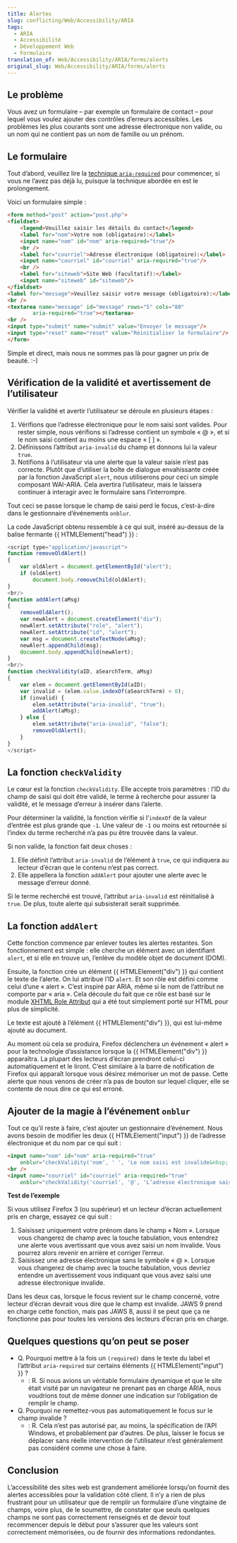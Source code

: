 ```yaml
---
title: Alertes
slug: conflicting/Web/Accessibility/ARIA
tags:
  - ARIA
  - Accessibilité
  - Développement Web
  - Formulaire
translation_of: Web/Accessibility/ARIA/forms/alerts
original_slug: Web/Accessibility/ARIA/forms/alerts
---
```

## Le problème

Vous avez un formulaire – par exemple un formulaire de contact – pour lequel vous voulez ajouter des contrôles d’erreurs accessibles. Les problèmes les plus courants sont une adresse électronique non valide, ou un nom qui ne contient pas un nom de famille ou un prénom.

## Le formulaire

Tout d’abord, veuillez lire la [technique `aria-required`](/fr/Accessibilité/ARIA/formulaires/Indications_élémentaires_pour_les_formulaires) pour commencer, si vous ne l’avez pas déjà lu, puisque la technique abordée en est le prolongement.

Voici un formulaire simple&nbsp;:

```html
<form method="post" action="post.php">
<fieldset>
    <legend>Veuillez saisir les détails du contact</legend>
    <label for="nom">Votre nom (obligatoire):</label>
    <input name="nom" id="nom" aria-required="true"/>
    <br />
    <label for="courriel">Adresse électronique (obligatoire):</label>
    <input name="courriel" id="courriel" aria-required="true"/>
    <br />
    <label for="siteweb">Site Web (facultatif):</label>
    <input name="siteweb" id="siteweb"/>
</fieldset>
<label for="message">Veuillez saisir votre message (obligatoire):</label>
<br />
<textarea name="message" id="message" rows="5" cols="80"
        aria-required="true"></textarea>
<br />
<input type="submit" name="submit" value="Envoyer le message"/>
<input type="reset" name="reset" value="Réinitialiser le formulaire"/>
</form>
```

Simple et direct, mais nous ne sommes pas là pour gagner un prix de beauté.&nbsp;:-)

## Vérification de la validité et avertissement de l’utilisateur

Vérifier la validité et avertir l’utilisateur se déroule en plusieurs étapes&nbsp;:

1.  Vérifions que l’adresse électronique pour le nom saisi sont valides. Pour rester simple, nous vérifions si l’adresse contient un symbole «&nbsp;@&nbsp;», et si le nom saisi contient au moins une espace «&nbsp;\[ ]&nbsp;».
2.  Définissons l’attribut `aria-invalid` du champ et donnons lui la valeur `true`.
3.  Notifions à l’utilisateur via une alerte que la valeur saisie n’est pas correcte. Plutôt que d’utiliser la boîte de dialogue envahissante créée par la fonction JavaScript `alert`, nous utiliserons pour ceci un simple composant WAI-ARIA. Cela avertira l’utilisateur, mais le laissera continuer à interagir avec le formulaire sans l’interrompre.

Tout ceci se passe lorsque le champ de saisi perd le focus, c’est-à-dire dans le gestionnaire d’événements `onblur`.

La code JavaScript obtenu ressemble à ce qui suit, inséré au-dessus de la balise fermante {{ HTMLElement("head") }}&nbsp;:

```js
<script type="application/javascript">
function removeOldAlert()
{
    var oldAlert = document.getElementById("alert");
    if (oldAlert)
        document.body.removeChild(oldAlert);
}
<br/>
function addAlert(aMsg)
{
    removeOldAlert();
    var newAlert = document.createElement("div");
    newAlert.setAttribute("role", "alert");
    newAlert.setAttribute("id", "alert");
    var msg = document.createTextNode(aMsg);
    newAlert.appendChild(msg);
    document.body.appendChild(newAlert);
}
<br/>
function checkValidity(aID, aSearchTerm, aMsg)
{
    var elem = document.getElementById(aID);
    var invalid = (elem.value.indexOf(aSearchTerm) < 0);
    if (invalid) {
        elem.setAttribute("aria-invalid", "true");
        addAlert(aMsg);
    } else {
        elem.setAttribute("aria-invalid", "false");
        removeOldAlert();
    }
}
</script>
```

## La fonction `checkValidity`

Le cœur est la fonction `checkValidity`. Elle accepte trois paramètres&nbsp;: l’ID du champ de saisi qui doit être validé, le terme à recherche pour assurer la validité, et le message d’erreur à insérer dans l’alerte.

Pour déterminer la validité, la fonction vérifie si l’`indexOf` de la valeur d’entrée est plus grande que `-1`. Une valeur de `-1` ou moins est retournée si l’index du terme recherché n’a pas pu être trouvée dans la valeur.

Si non valide, la fonction fait deux choses&nbsp;:

1.  Elle définit l’attribut `aria-invalid` de l’élément à `true`, ce qui indiquera au lecteur d’écran que le contenu n’est pas correct.
2.  Elle appellera la fonction `addAlert` pour ajouter une alerte avec le message d’erreur donné.

Si le terme recherché est trouvé, l’attribut `aria-invalid` est réinitialisé à `true`. De plus, toute alerte qui subsisterait serait supprimée.

## La fonction `addAlert`

Cette fonction commence par enlever toutes les alertes restantes. Son fonctionnement est simple&nbsp;: elle cherche un élément avec un identifiant `alert`, et si elle en trouve un, l’enlève du modèle objet de document (DOM).

Ensuite, la fonction crée un élément {{ HTMLElement("div") }} qui contient le texte de l’alerte. On lui attribue l’ID `alert`. Et son rôle est défini comme celui d’une «&nbsp;alert&nbsp;». C’est inspiré par ARIA, même si le nom de l’attribut ne comporte par «&nbsp;aria&nbsp;». Cela découle du fait que ce rôle est basé sur le module [XHTML Role Attribut](http://www.w3.org/TR/xhtml-role/) qui a été tout simplement porté sur HTML pour plus de simplicité.

Le texte est ajouté à l’élément {{ HTMLElement("div") }}, qui est lui-même ajouté au document.

Au moment où cela se produira, Firefox déclenchera un événement «&nbsp;alert&nbsp;» pour la technologie d’assistance lorsque la {{ HTMLElement("div") }} apparaîtra. La plupart des lecteurs d’écran prendront celui-ci automatiquement et le liront. C’est similaire à la barre de notification de Firefox qui apparaît lorsque vous désirez mémoriser un mot de passe. Cette alerte que nous venons de créer n’a pas de bouton sur lequel cliquer, elle se contente de nous dire ce qui est erroné.

## Ajouter de la magie à l’événement `onblur`

Tout ce qu’il reste à faire, c’est ajouter un gestionnaire d’événement. Nous avons besoin de modifier les deux {{ HTMLElement("input") }} de l’adresse électronique et du nom par ce qui suit&nbsp;:

```html
<input name="nom" id="nom" aria-required="true"
    onblur="checkValidity('nom', ' ', 'Le nom saisi est invalide&nbsp;!');"/>
<br />
<input name="courriel" id="courriel" aria-required="true"
    onblur="checkValidity('courriel', '@', 'L’adresse électronique saisie est invalide&nbsp;!');"/>
```

**Test de l’exemple**

Si vous utilisez Firefox 3 (ou supérieur) et un lecteur d’écran actuellement pris en charge, essayez ce qui suit&nbsp;:

1.  Saisissez uniquement votre prénom dans le champ «&nbsp;Nom&nbsp;». Lorsque vous changerez de champ avec la touche tabulation, vous entendrez une alerte vous avertissant que vous avez saisi un nom invalide. Vous pourrez alors revenir en arrière et corriger l’erreur.
2.  Saisissez une adresse électronique sans le symbole «&nbsp;@&nbsp;». Lorsque vous changerez de champ avec la touche tabulation, vous devriez entendre un avertissement vous indiquant que vous avez saisi une adresse électronique invalide.

Dans les deux cas, lorsque le focus revient sur le champ concerné, votre lecteur d’écran devrait vous dire que le champ est invalide. JAWS 9 prend en charge cette fonction, mais pas JAWS 8, aussi il se peut que ça ne fonctionne pas pour toutes les versions des lecteurs d’écran pris en charge.

## Quelques questions qu’on peut se poser

- Q. Pourquoi mettre à la fois un `(required)` dans le texte du label et l’attribut `aria-required` sur certains éléments {{ HTMLElement("input") }}&nbsp;?
  - : R. Si nous avions un véritable formulaire dynamique et que le site était visité par un navigateur ne prenant pas en charge ARIA, nous voudrions tout de même donner une indication sur l’obligation de remplir le champ.
- Q. Pourquoi ne remettez-vous pas automatiquement le focus sur le champ invalide&nbsp;?
  - : R. Cela n’est pas autorisé par, au moins, la spécification de l’API Windows, et probablement par d’autres. De plus, laisser le focus se déplacer sans réelle intervention de l’utilisateur n’est généralement pas considéré comme une chose à faire.

## Conclusion

L’accessibilité des sites web est grandement améliorée lorsqu’on fournit des alertes accessibles pour la validation côté client. Il n’y a rien de plus frustrant pour un utilisateur que de remplir un formulaire d’une vingtaine de champs, voire plus, de le soumettre, de constater que seuls quelques champs ne sont pas correctement renseignés et de devoir tout recommencer depuis le début pour s’assurer que les valeurs sont correctement mémorisées, ou de fournir des informations redondantes.

